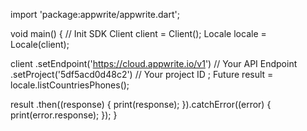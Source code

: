 import 'package:appwrite/appwrite.dart';

void main() { // Init SDK
  Client client = Client();
  Locale locale = Locale(client);

  client
    .setEndpoint('https://cloud.appwrite.io/v1') // Your API Endpoint
    .setProject('5df5acd0d48c2') // Your project ID
  ;
  Future result = locale.listCountriesPhones();

  result
    .then((response) {
      print(response);
    }).catchError((error) {
      print(error.response);
  });
}
